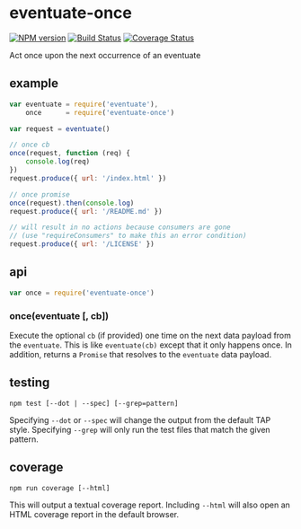 # eventuate-once

[![NPM version](https://badge.fury.io/js/eventuate-once.png)](http://badge.fury.io/js/eventuate-once)
[![Build Status](https://travis-ci.org/jasonpincin/eventuate-once.svg?branch=master)](https://travis-ci.org/jasonpincin/eventuate-once)
[![Coverage Status](https://coveralls.io/repos/jasonpincin/eventuate-once/badge.png?branch=master)](https://coveralls.io/r/jasonpincin/eventuate-once?branch=master)

Act once upon the next occurrence of an eventuate

## example

```javascript
var eventuate = require('eventuate'),
    once      = require('eventuate-once')

var request = eventuate()

// once cb
once(request, function (req) {
    console.log(req)
})
request.produce({ url: '/index.html' })

// once promise
once(request).then(console.log)
request.produce({ url: '/README.md' })

// will result in no actions because consumers are gone
// (use "requireConsumers" to make this an error condition)
request.produce({ url: '/LICENSE' })
```

## api

```javascript
var once = require('eventuate-once')
```

### once(eventuate [, cb])

Execute the optional `cb` (if provided) one time on the next data payload from the `eventuate`. This is like `eventuate(cb)` except that it only happens once. In addition, returns a `Promise` that resolves to the `eventuate` data payload.

## testing

`npm test [--dot | --spec] [--grep=pattern]`

Specifying `--dot` or `--spec` will change the output from the default TAP style. 
Specifying `--grep` will only run the test files that match the given pattern.

## coverage

`npm run coverage [--html]`

This will output a textual coverage report. Including `--html` will also open 
an HTML coverage report in the default browser.
